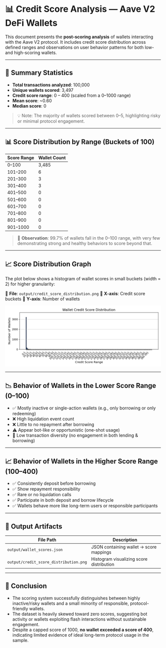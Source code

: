 # 📊 Credit Score Analysis — Aave V2 DeFi Wallets

This document presents the **post-scoring analysis** of wallets interacting with the Aave V2 protocol. It includes credit score distribution across defined ranges and observations on user behavior patterns for both low- and high-scoring wallets.

---

## 📌 Summary Statistics

* **Total transactions analyzed**: 100,000
* **Unique wallets scored**: 3,497
* **Credit score range**: 0 – 400 (scaled from a 0–1000 range)
* **Mean score**: \~0.60
* **Median score**: 0

> 💡 Note: The majority of wallets scored between 0–5, highlighting risky or minimal protocol engagement.

---

## 📊 Score Distribution by Range (Buckets of 100)

| Score Range | Wallet Count |
| ----------- | ------------ |
| 0–100       | 3,485        |
| 101–200     | 6            |
| 201–300     | 3            |
| 301–400     | 3            |
| 401–500     | 0            |
| 501–600     | 0            |
| 601–700     | 0            |
| 701–800     | 0            |
| 801–900     | 0            |
| 901–1000    | 0            |

> 🔎 **Observation**: 99.7% of wallets fall in the 0–100 range, with very few demonstrating strong and healthy behaviors to score beyond that.

---

## 📈 Score Distribution Graph

The plot below shows a histogram of wallet scores in small buckets (width = 2) for higher granularity:

📍 **File**: `output/credit_score_distribution.png`
📍 **X-axis**: Credit score buckets
📍 **Y-axis**: Number of wallets

![Wallet Credit Score Distribution](output/credit_score_distribution.png)

---

## 📉 Behavior of Wallets in the Lower Score Range (0–100)

* ✅ Mostly inactive or single-action wallets (e.g., only borrowing or only redeeming)
* ❌ High liquidation event count
* ❌ Little to no repayment after borrowing
* ⚠️ Appear bot-like or opportunistic (one-shot usage)
* 🔁 Low transaction diversity (no engagement in both lending & borrowing)

---

## 📈 Behavior of Wallets in the Higher Score Range (100–400)

* ✅ Consistently deposit before borrowing
* ✅ Show repayment responsibility
* ✅ Rare or no liquidation calls
* ✅ Participate in both deposit and borrow lifecycle
* ✅ Wallets behave more like long-term users or responsible participants

---

## 🧾 Output Artifacts

| File Path                              | Description                              |
| -------------------------------------- | ---------------------------------------- |
| `output/wallet_scores.json`            | JSON containing wallet → score mappings  |
| `output/credit_score_distribution.png` | Histogram visualizing score distribution |

---

## 📘 Conclusion

* The scoring system successfully distinguishes between highly inactive/risky wallets and a small minority of responsible, protocol-friendly wallets.
* The dataset is heavily skewed toward zero scores, suggesting bot activity or wallets exploiting flash interactions without sustainable engagement.
* Despite a capped score of 1000, **no wallet exceeded a score of 400**, indicating limited evidence of ideal long-term protocol usage in the sample.

